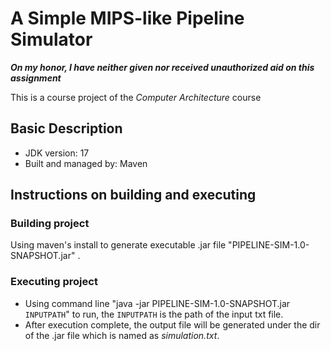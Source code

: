# A Simple MIPS-like Pipeline Simulator
***On my honor, I have neither given nor received unauthorized aid on this assignment***

This is a course project of the *Computer Architecture* course
## Basic Description
* JDK version: 17
* Built and managed by: Maven

## Instructions on building and executing
### Building project
Using maven's install to generate executable .jar file "PIPELINE-SIM-1.0-SNAPSHOT.jar" .
### Executing project
* Using command line "java -jar PIPELINE-SIM-1.0-SNAPSHOT.jar ```INPUTPATH```" to run, the ```INPUTPATH``` is the path of the input txt file.
* After execution complete, the output file will be generated under the dir of the .jar file which is named as *simulation.txt*.